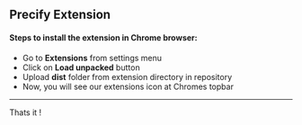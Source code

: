## Precify Extension

#### Steps to install the extension in Chrome browser:
* Go to __Extensions__ from settings menu
* Click on __Load unpacked__ button
* Upload __dist__ folder from extension directory in repository
* Now, you will see our extensions icon at Chromes topbar

---
Thats it !
